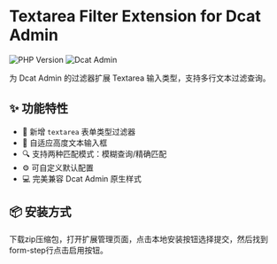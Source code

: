 # Textarea Filter Extension for Dcat Admin

![PHP Version](https://img.shields.io/badge/PHP-%3E%3D7.3-8892BF.svg)
![Dcat Admin](https://img.shields.io/badge/Dcat%20Admin-%3E%3D2.0-blue.svg)

为 Dcat Admin 的过滤器扩展 Textarea 输入类型，支持多行文本过滤查询。

## ✨ 功能特性

- 📝 新增 `textarea` 表单类型过滤器
- 📐 自适应高度文本输入框
- 🔍 支持两种匹配模式：模糊查询/精确匹配
- ⚙️ 可自定义默认配置
- 💻 完美兼容 Dcat Admin 原生样式

## 📦 安装方式

下载zip压缩包，打开扩展管理页面，点击本地安装按钮选择提交，然后找到form-step行点击启用按钮。